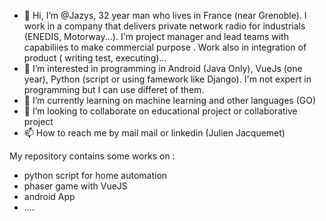 - 👋 Hi, I’m @Jazys, 32 year man who lives in France (near Grenoble). I work in a company that delivers private network radio for industrials (ENEDIS, Motorway...). I'm project manager 
and lead teams with capabiliies to make commercial purpose . Work also in integration of product ( writing test, executing)...
- 👀 I’m interested in programming in Android (Java Only), VueJs (one year), Python (script or using famework like Django). I'm not expert in programming but I can use differet of them.
- 🌱 I’m currently learning on machine learning and other languages (GO)
- 💞️ I’m looking to collaborate on educational project or collaborative project 
- 📫 How to reach me by mail mail or linkedin (Julien Jacquemet)

My repository contains some works on :
- python script for home automation
- phaser game with VueJS
- android App
- ....

<!---
Jazys/Jazys is a ✨ special ✨ repository because its `README.md` (this file) appears on your GitHub profile.
You can click the Preview link to take a look at your changes.
--->
